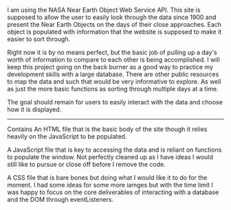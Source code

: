 I am using the NASA Near Earth Object Web Service API. This site is supposed to allow the user to easily look through the data since 1900 and present the Near Earth Objects on the days of their close approaches. Each object is populated with information that the website is supposed to make it easier to sort through. 

Right now it is by no means perfect, but the basic job of pulling up a day's worth of information to compare to each other is being accomplished. I will keep this project going on the back burner as a good way to practice my development skills with a large database. There are other public resources to map the data and such that would be very informative to explore. As well as just the more basic functions as sorting through multiple days at a time. 

The goal should remain for users to easily interact with the data and choose how it is displayed.

------
Contains
An HTML file that is the basic body of the site though it relies heavily on the JavaScript to be populated.

A JavaScript file that is key to accessing the data and is reliant on functions to populate the window. Not perfectly cleaned up as I have ideas I would still like to pursue or close off before I remove the code.

A CSS file that is bare bones but doing what I would like it to do for the moment. I had some ideas for some more iamges but with the time limit I was happy to focus on the core deliverables of interacting with a database and the DOM through eventListeners. 